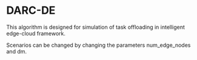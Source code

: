 # DARC-DE
This algorithm is designed for simulation of  task offloading in intelligent edge-cloud framework.


Scenarios can be changed by changing the parameters num_edge_nodes and dm.
